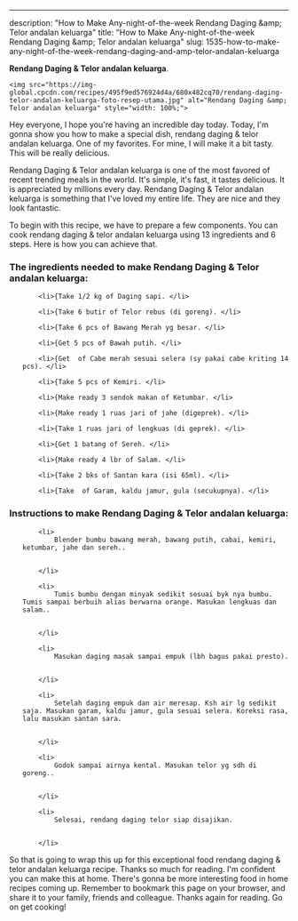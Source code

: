 ---
description: "How to Make Any-night-of-the-week Rendang Daging &amp;amp; Telor andalan keluarga"
title: "How to Make Any-night-of-the-week Rendang Daging &amp;amp; Telor andalan keluarga"
slug: 1535-how-to-make-any-night-of-the-week-rendang-daging-and-amp-telor-andalan-keluarga

<p>
	<strong>Rendang Daging &amp; Telor andalan keluarga</strong>. 
	
</p>
<p>
	
	<img src="https://img-global.cpcdn.com/recipes/495f9ed576924d4a/680x482cq70/rendang-daging-telor-andalan-keluarga-foto-resep-utama.jpg" alt="Rendang Daging &amp; Telor andalan keluarga" style="width: 100%;">
	
	
</p>
<p>
	Hey everyone, I hope you're having an incredible day today. Today, I'm gonna show you how to make a special dish, rendang daging &amp; telor andalan keluarga. One of my favorites. For mine, I will make it a bit tasty. This will be really delicious.
</p>
	
<p>
	Rendang Daging &amp; Telor andalan keluarga is one of the most favored of recent trending meals in the world. It's simple, it's fast, it tastes delicious. It is appreciated by millions every day. Rendang Daging &amp; Telor andalan keluarga is something that I've loved my entire life. They are nice and they look fantastic.
</p>
<p>
	
</p>

<p>
To begin with this recipe, we have to prepare a few components. You can cook rendang daging &amp; telor andalan keluarga using 13 ingredients and 6 steps. Here is how you can achieve that.
</p>

<h3>The ingredients needed to make Rendang Daging &amp; Telor andalan keluarga:</h3>

<ol>
	
		<li>{Take 1/2 kg of Daging sapi. </li>
	
		<li>{Take 6 butir of Telor rebus (di goreng). </li>
	
		<li>{Take 6 pcs of Bawang Merah yg besar. </li>
	
		<li>{Get 5 pcs of Bawah putih. </li>
	
		<li>{Get  of Cabe merah sesuai selera (sy pakai cabe kriting 14 pcs). </li>
	
		<li>{Take 5 pcs of Kemiri. </li>
	
		<li>{Make ready 3 sendok makan of Ketumbar. </li>
	
		<li>{Make ready 1 ruas jari of jahe (digeprek). </li>
	
		<li>{Take 1 ruas jari of lengkuas (di geprek). </li>
	
		<li>{Get 1 batang of Sereh. </li>
	
		<li>{Make ready 4 lbr of Salam. </li>
	
		<li>{Take 2 bks of Santan kara (isi 65ml). </li>
	
		<li>{Take  of Garam, kaldu jamur, gula (secukupnya). </li>
	
</ol>
<p>
	
</p>

<h3>Instructions to make Rendang Daging &amp; Telor andalan keluarga:</h3>

<ol>
	
		<li>
			Blender bumbu bawang merah, bawang putih, cabai, kemiri, ketumbar, jahe dan sereh..
			
			
		</li>
	
		<li>
			Tumis bumbu dengan minyak sedikit sesuai byk nya bumbu. Tumis sampai berbuih alias berwarna orange. Masukan lengkuas dan salam..
			
			
		</li>
	
		<li>
			Masukan daging masak sampai empuk (lbh bagus pakai presto).
			
			
		</li>
	
		<li>
			Setelah daging empuk dan air meresap. Ksh air lg sedikit saja. Masukan garam, kaldu jamur, gula sesuai selera. Koreksi rasa, lalu masukan santan sara.
			
			
		</li>
	
		<li>
			Godok sampai airnya kental. Masukan telor yg sdh di goreng..
			
			
		</li>
	
		<li>
			Selesai, rendang daging telor siap disajikan.
			
			
		</li>
	
</ol>

<p>
	
</p>

<p>
	So that is going to wrap this up for this exceptional food rendang daging &amp; telor andalan keluarga recipe. Thanks so much for reading. I'm confident you can make this at home. There's gonna be more interesting food in home recipes coming up. Remember to bookmark this page on your browser, and share it to your family, friends and colleague. Thanks again for reading. Go on get cooking!
</p>
